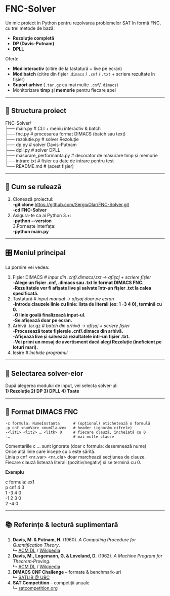# FNC-Solver

Un mic proiect in Python pentru rezolvarea problemelor SAT în formă FNC, cu trei metode de bază:

- **Rezoluţie completă**  
- **DP (Davis–Putnam)**  
- **DPLL**  

Oferă:
- **Mod interactiv** (citire de la tastatură + live pe ecran)  
- **Mod batch** (citire din fișier .`dimacs` / `.cnf` / `.txt` + scriere rezultate în fișier)  
- **Suport arhive** (`.tar.gz` cu mai multe `.cnf`/`.dimacs`)  
- Monitorizare **timp** și **memorie** pentru fiecare apel

---

## 📁 Structura proiect
FNC-Solver/  
├── main.py # CLI + meniu interactiv & batch  
├── fnc.py # procesarea format DIMACS (batch sau text)  
├── rezolutie.py # solver Rezoluţie    
├── dp.py # solver Davis–Putnam  
├── dpll.py # solver DPLL  
├── masurare_performanta.py # decorator de măsurare timp și memorie  
├── intrare.txt # fisier cu date de intrare pentru test  
└── README.md # (acest fișier)  

---

## 🚀 Cum se rulează

1. Clonează proiectul:  
   -**git clone** https://github.com/SergiuOlar/FNC-Solver.git  
   -**cd FNC-Solver**  
2. Asigura-te ca ai Python 3.+:  
   -**python --version**  
3.Pornește interfața:  
   -**python main.py**  

---

## 🎛️ Meniul principal

La pornire vei vedea:  
  1) Fișier DIMACS      _# input din .cnf/.dimacs/.txt → afișaj + scriere fișier_  
     -**Alege un fișier .cnf, .dimacs sau .txt în format DIMACS FNC.**  
     -**Rezultatele vor fi afișate live și salvate într-un fișier .txt la calea specificată.**  
  3) Tastatură          _# input manual → afișaj doar pe ecran_    
     -**Introdu clauzele linie cu linie: lista de literali (ex: 1 -3 4 0), termină cu 0.**  
     -**O linie goală finalizează input-ul.**  
     -**Se afișează doar pe ecran.**  
  5) Arhivă .tar.gz     _# batch din arhivă → afișaj + scriere fișier_  
     -**Procesează toate fișierele .cnf/.dimacs din arhivă.**  
     -**Afișează live și salvează rezultatele într-un fișier .txt.**  
     -**Vei primi un mesaj de avertisment dacă alegi Rezoluție (ineficient pe loturi mari).**  
  7) Iesire             _# închide programul_  

---

## 🔢 Selectarea solver-elor  

După alegerea modului de input, vei selecta solver-ul:  
  **1) Rezoluție   2) DP   3) DPLL   4) Toate**  

---

## 📄 Format DIMACS FNC  

  `-c formula: NumeInstanta      # (opțional) etichetează o formulă`   
  `-p cnf <numVar> <numClauze>   # header (ignorăm cifrele)        `  
  `-<lit1> <lit2> … <litk> 0     # fiecare clauză, încheiată cu 0  `  
  `-…                            # mai multe clauze                `  

  Comentariile c … sunt ignorate (doar c formula: desemnează nume)  
  Orice altă linie care începe cu c este sărită.  
  Linia p cnf <nr_var> <nr_cla> doar marchează secțiunea de clauze.  
  Fiecare clauză listează literali (pozitiv/negativ) și se termină cu 0.  

  **Exemplu**  
  
  c formula: ex1  
  p cnf 4 3  
  1 -3 4 0  
  -1 2 3 0  
  2 -4 0  
  

---

## 📚 Referințe & lectură suplimentară

1. **Davis, M. & Putnam, H.** (1960). *A Computing Procedure for Quantification Theory*.  
   ↳ [ACM DL](https://dl.acm.org/doi/10.1145/367177.367199) / [Wikipedia](https://en.wikipedia.org/wiki/Davis–Putnam_algorithm)  
2. **Davis, M., Logemann, G. & Loveland, D.** (1962). *A Machine Program for Theorem‐Proving*.  
   ↳ [ACM DL](https://dl.acm.org/doi/10.1145/368273.368557) / [Wikipedia](https://en.wikipedia.org/wiki/DPLL_algorithm)   
3. **DIMACS CNF Challenge** – formate & benchmark-uri  
   ↳ [SATLIB @ UBC](https://www.cs.ubc.ca/~hoos/SATLIB/benchm.html)  
4. **SAT Competition** – competiții anuale  
   ↳ [satcompetition.org](http://satcompetition.org/) 


   
